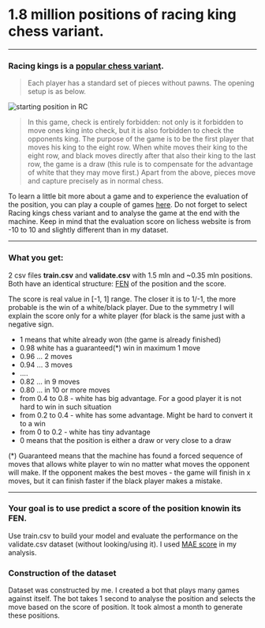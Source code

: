 # 1.8 million positions of racing king chess variant.

----------

### Racing kings is a [popular chess variant][2]. 

> Each player has a standard set of pieces without pawns. The opening setup is as below.

![starting position in RC][3]

> In this game, check is entirely forbidden: not only is it forbidden to move ones king into check, but it is also forbidden to check the opponents king.
> The purpose of the game is to be the first player that moves his king to the eight row. When white moves their king to the eight row, and black moves directly after that also their king to the last row, the game is a draw (this rule is to compensate for the advantage of white that they may move first.)
> Apart from the above, pieces move and capture precisely as in normal chess.

To learn a little bit more about a game and to experience the evaluation of the position, you can play a couple of games [here][5]. Do not forget to select Racing kings chess variant and to analyse the game at the end with the machine. Keep in mind that the evaluation score on lichess website is from -10 to 10 and slightly different than in my dataset.

----------

### What you get: 

2 csv files **train.csv** and **validate.csv** with 1.5 mln and ~0.35 mln positions. Both have an identical structure: [FEN][4] of the position and the score.

The score is real value in [-1, 1] range. The closer it is to 1/-1, the more probable is the win of a white/black player. Due to the symmetry I will explain the score only for a white player (for black is the same just with a negative sign.

 - 1 means that white already won (the game is already finished)
 - 0.98 white has a guaranteed(*) win in maximum 1 move
 - 0.96 ... 2 moves
 - 0.94 ... 3 moves
 - ....
 - 0.82 ... in 9 moves
 - 0.80 ... in 10 or more moves 
 - from 0.4 to 0.8 - white has big advantage. For a good player it is not hard to win in such situation
 - from 0.2 to 0.4 - white has some advantage. Might be hard to convert it to a win
 - from 0 to 0.2 - white has tiny advantage
 - 0 means that the position is either a draw or very close to a draw

(*) Guaranteed means that the machine has found a forced sequence of moves that allows white player to win no matter what moves the opponent will make. If the opponent makes the best moves - the game will finish in x moves, but it can finish faster if the black player makes a mistake.

----------

### Your goal is to use predict a score of the position knowin its FEN.

Use train.csv to build your model and evaluate the performance on the validate.csv dataset (without looking/using it). I used [MAE score][6] in my analysis.

### Construction of the dataset

Dataset was constructed by me. I created a bot that plays many games against itself. The bot takes 1 second to analyse the position and selects the move based on the score of position. It took almost a month to generate these positions.

  [1]: https://en.wikipedia.org/wiki/Forsyth%E2%80%93Edwards_Notation
  [2]: https://en.lichess.org/variant/racingKings
  [3]: https://d27t3nufpewl0w.cloudfront.net/lichess/81ac368bd4749c16136f1923065e99a72b3f18a8_initial.png
  [4]: https://en.wikipedia.org/wiki/Forsyth%E2%80%93Edwards_Notation
  [5]: https://en.lichess.org/
  [6]: https://en.wikipedia.org/wiki/Mean_absolute_error
